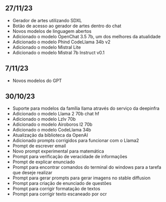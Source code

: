 
## 27/11/23
- Gerador de artes utilizando SDXL
- Botão de acesso ao gerador de artes dentro do chat
- Novos modelos de linguagem abertos
- Adicionado o modelo OpenChat 3.5 7b, um dos melhores da atualidade
- Adicionado o modelo Phind CodeLlama 34b v2
- Adicionado o modelo Mistral Lite
- Adicionado o modelo Mistral 7b Instruct v0.1

## 7/11/23
- Novos modelos do GPT

## 30/10/23
- Suporte para modelos da família llama através do serviço da deepinfra
- Adicionado o modelo Llama 2 70b chat hf
- Adicionado o modelo Lzlv 70b
- Adicionado o modelo Airoboros l2 70b
- Adicionado o modelo CodeLlama 34b
- Atualização da biblioteca da OpenAI
- Adicionado prompts corrigidos para funcionar com o Llama2
- Prompt de escrever email
- Novo prompt experimental para matemática
- Prompt para verificação de veracidade de informações
- Prompt de explicar enunciado
- Prompt para encontrar comandos do terminal do windows para a tarefa que deseje realizar
- Prompt para gerar prompts para gerar imagens no stable diffusion
- Prompt para criação de enunciado de questões
- Prompt para corrigir formatação de textos
- Prompt para corrigir texto escaneado por ocr